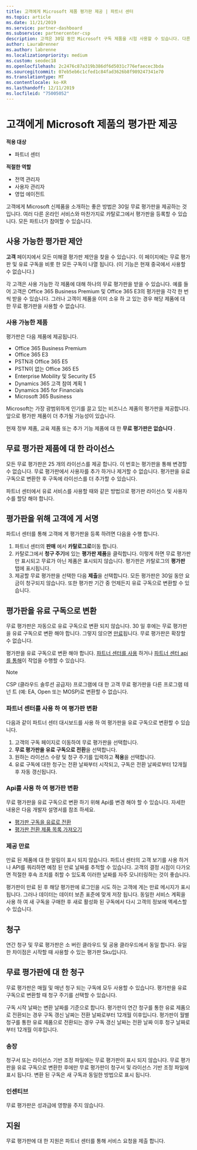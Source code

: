 ```yaml
---
title: 고객에게 Microsoft 제품 평가판 제공 | 파트너 센터
ms.topic: article
ms.date: 11/21/2019
ms.service: partner-dashboard
ms.subservice: partnercenter-csp
description: 고객은 30일 동안 Microsoft 구독 제품을 시험 사용할 수 있습니다. 다른 많은 온라인 서비스 마찬가지로 카탈로그에서 이러한 평가판에 등록 합니다.
author: LauraBrenner
ms.author: labrenne
ms.localizationpriority: medium
ms.custom: seodec18
ms.openlocfilehash: 2c2476c87a319b386df6d5031c776efaecec3bda
ms.sourcegitcommit: 07eb5eb6c1cfed1c84fad3626b8f989247341e70
ms.translationtype: MT
ms.contentlocale: ko-KR
ms.lasthandoff: 12/11/2019
ms.locfileid: "75005052"
---
```

# <a name="offer-your-customers-trials-of-microsoft-products"></a>고객에게 Microsoft 제품의 평가판 제공

**적용 대상**

- 파트너 센터

**적절한 역할**
-   전역 관리자 
-   사용자 관리자
-   영업 에이전트

고객에게 Microsoft 신제품을 소개하는 좋은 방법은 30일 무료 평가판을 제공하는 것입니다. 여러 다른 온라인 서비스와 마찬가지로 카탈로그에서 평가판을 등록할 수 있습니다. 모든 파트너가 참여할 수 있습니다.

## <a name="available-trial-offers"></a>사용 가능한 평가판 제안

**고객** 페이지에서 모든 미해결 평가판 제안을 찾을 수 있습니다. 이 페이지에는 무료 평가판 및 유료 구독을 비롯 한 모든 구독이 나열 됩니다. (이 기능은 현재 중국에서 사용할 수 없습니다.)

각 고객은 사용 가능한 각 제품에 대해 하나의 무료 평가판을 받을 수 있습니다. 예를 들어 고객은 Office 365 Business Premium 및 Office 365 E3의 평가판을 각각 한 번씩 받을 수 있습니다. 그러나 고객이 제품을 이미 소유 하 고 있는 경우 해당 제품에 대 한 무료 평가판을 사용할 수 없습니다.

### <a name="available-products"></a>사용 가능한 제품

평가판은 다음 제품에 제공됩니다.

- Office 365 Business Premium
- Office 365 E3
- PSTN과 Office 365 E5
- PSTN이 없는 Office 365 E5
- Enterprise Mobility 및 Security E5
- Dynamics 365 고객 참여 계획 1
- Dynamics 365 for Financials
- Microsoft 365 Business

Microsoft는 가장 광범위하게 인기를 끌고 있는 비즈니스 제품의 평가판을 제공합니다. 앞으로 평가판 제품이 더 추가될 가능성이 있습니다.

현재 정부 제품, 교육 제품 또는 추가 기능 제품에 대 한 **무료 평가판은 없습니다** .

## <a name="licenses-for-free-trial-offers"></a>무료 평가판 제품에 대 한 라이선스

모든 무료 평가판은 25 개의 라이선스를 제공 합니다. 이 번호는 평가판을 통해 변경할 수 없습니다. 무료 평가판에서 사용자를 추가 하거나 제거할 수 없습니다. 평가판을 유료 구독으로 변환한 후 구독에 라이선스를 더 추가할 수 있습니다.

파트너 센터에서 유료 서비스를 사용할 때와 같은 방법으로 평가판 라이선스 및 사용자 수를 할당 해야 합니다.

## <a name="sign-customers-up-for-trials"></a>평가판을 위해 고객에 게 서명

파트너 센터를 통해 고객에 게 평가판을 등록 하려면 다음을 수행 합니다.

1. 파트너 센터의 **판매** 에서 **카탈로그로**이동 합니다. 
2. 카탈로그에서 **청구 주기**에 있는 **평가판 제품**을 클릭합니다. 이렇게 하면 무료 평가판만 표시되고 무료가 아닌 제품은 표시되지 않습니다. 평가판은 카탈로그의 **평가판** 탭에 표시됩니다.
3. 제공할 무료 평가판을 선택한 다음 **제출**을 선택합니다. 모든 평가판은 30일 동안 요금이 청구되지 않습니다. 또한 평가판 기간 중 언제든지 유료 구독으로 변환할 수 있습니다.

## <a name="converting-trials-to-paid-subscriptions"></a>평가판을 유료 구독으로 변환

무료 평가판은 자동으로 유료 구독으로 변환 되지 않습니다. 30 일 후에는 무료 평가판을 유료 구독으로 변환 해야 합니다. 그렇지 않으면 [만료](#expiring-offers)됩니다. 무료 평가판은 확장할 수 없습니다.

평가판을 유료 구독으로 변환 해야 합니다. [파트너 센터를 사용](#convert-trials-using-partner-center) 하거나 [파트너 센터 api를 통해](#convert-trials-using-apis)이 작업을 수행할 수 있습니다.

> [!NOTE]
> CSP (클라우드 솔루션 공급자) 프로그램에 대 한 고객 무료 평가판을 다른 프로그램 테 넌 트 (예: EA, Open 또는 MOSP)로 변환할 수 없습니다.

### <a name="convert-trials-using-partner-center"></a>파트너 센터를 사용 하 여 평가판 변환

다음과 같이 파트너 센터 대시보드를 사용 하 여 평가판을 유료 구독으로 변환할 수 있습니다.

1. 고객의 구독 페이지로 이동하여 무료 평가판을 선택합니다.
2. **무료 평가판을 유료 구독으로 전환**을 선택합니다.
3. 원하는 라이선스 수량 및 청구 주기를 입력하고 **적용**을 선택합니다.
4. 유료 구독에 대한 청구는 전환 날짜부터 시작되고, 구독은 전환 날짜로부터 12개월 후 자동 갱신됩니다. 

### <a name="convert-trials-using-apis"></a>Api를 사용 하 여 평가판 변환

무료 평가판을 유료 구독으로 변환 하기 위해 Api를 변경 해야 할 수 있습니다. 자세한 내용은 다음 개발자 설명서를 참조 하세요.

- [평가판 구독을 유료로 전환](https://docs.microsoft.com/partner-center/develop/convert-a-trial-subscription-to-paid)
- [평가판 전환 제품 목록 가져오기](https://docs.microsoft.com/partner-center/develop/get-a-list-of-trial-conversion-offers)

### <a name="expiring-offers"></a>제공 만료

만료 된 제품에 대 한 알림이 표시 되지 않습니다. 파트너 센터의 고객 보기를 사용 하거나 API를 쿼리하면 예정 된 만료 날짜를 추적할 수 있습니다. 고객의 결정 시점이 다가오면 적절한 후속 조치를 취할 수 있도록 이러한 날짜를 자주 모니터링하는 것이 좋습니다.

평가판이 만료 된 후 해당 평가판에 로그인을 시도 하는 고객에 게는 만료 메시지가 표시 됩니다. 그러나 데이터는 데이터 보존 표준에 맞게 저장 됩니다. 동일한 서비스 계획을 사용 하 여 새 구독을 구매한 후 새로 활성화 된 구독에서 다시 고객의 정보에 액세스할 수 있습니다.

## <a name="billing"></a>청구

연간 청구 및 무료 평가판은 소 버린 클라우드 및 공용 클라우드에서 동일 합니다. 유일한 차이점은 시작할 때 사용할 수 있는 평가판 Sku입니다.

## <a name="billing-for-free-trials"></a>무료 평가판에 대 한 청구

무료 평가판은 매월 및 매년 청구 되는 구독에 모두 사용할 수 있습니다. 평가판을 유료 구독으로 변환할 때 청구 주기를 선택할 수 있습니다.

구독 시작 날짜는 변환 날짜를 기준으로 합니다. 평가판이 연간 청구를 통한 유료 제품으로 전환되는 경우 구독 갱신 날짜는 전환 날짜로부터 12개월 이후입니다. 평가판이 월별 청구를 통한 유료 제품으로 전환되는 경우 구독 갱신 날짜는 전환 날짜 이후 청구 날짜로부터 12개월 이후입니다.

### <a name="invoices"></a>송장

청구서 또는 라이선스 기반 조정 파일에는 무료 평가판이 표시 되지 않습니다. 무료 평가판을 유료 구독으로 변환한 후에만 무료 평가판이 청구서 및 라이선스 기반 조정 파일에 표시 됩니다. 변환 된 구독은 새 구독과 동일한 방법으로 표시 됩니다.

### <a name="incentives"></a>인센티브

무료 평가판은 성과급에 영향을 주지 않습니다.

## <a name="support"></a>지원

무료 평가판에 대 한 지원은 파트너 센터를 통해 서비스 요청을 제출 합니다.
